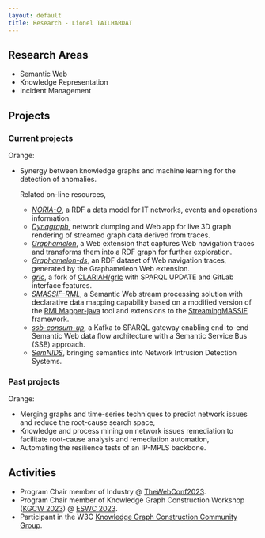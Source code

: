 ```yaml
---
layout: default
title: Research - Lionel TAILHARDAT
---
```


## Research Areas

* Semantic Web
* Knowledge Representation
* Incident Management

## Projects

### Current projects

Orange:

* Synergy between knowledge graphs and machine learning for the detection of anomalies.  
  
  Related on-line resources,
  * *[NORIA-O](https://w3id.org/noria/)*, a RDF a data model for IT networks, events and operations information. 
  * *[Dynagraph](https://github.com/Orange-OpenSource/dynagraph)*, network dumping and Web app for live 3D graph rendering of streamed graph data derived from traces.
  * *[Graphamelon](https://github.com/Orange-OpenSource/graphameleon)*, a Web extension that captures Web navigation traces and transforms them into a RDF graph for further exploration.
  * *[Graphamelon-ds](https://github.com/Orange-OpenSource/graphameleon-ds)*, an RDF dataset of Web navigation traces, generated by the Graphameleon Web extension.
  * *[grlc](https://github.com/Orange-OpenSource/grlc)*, a fork of [CLARIAH/grlc](https://github.com/CLARIAH/grlc) with SPARQL UPDATE and GitLab interface features.
  * *[SMASSIF-RML](https://github.com/Orange-OpenSource/SMASSIF-RML)*, a Semantic Web stream processing solution with declarative data mapping capability based on a modified version of the [RMLMapper-java](https://github.com/RMLio/rmlmapper-java) tool and extensions to the [StreamingMASSIF](https://github.com/IBCNServices/StreamingMASSIF) framework.
  * *[ssb-consum-up](https://github.com/Orange-OpenSource/ssb-consum-up)*, a Kafka to SPARQL gateway enabling end-to-end Semantic Web data flow architecture with a Semantic Service Bus (SSB) approach.
  * *[SemNIDS](https://github.com/D2KLab/SemNIDS)*, bringing semantics into Network Intrusion Detection Systems.  

### Past projects

Orange:

* Merging graphs and time-series techniques to predict network issues and reduce the root-cause search space,
* Knowledge and process mining on network issues remediation to facilitate root-cause analysis and remediation automation,
* Automating the resilience tests of an IP-MPLS backbone.

## Activities

* Program Chair member of Industry @ [TheWebConf2023](https://www2023.thewebconf.org/).
* Program Chair member of Knowledge Graph Construction Workshop ([KGCW 2023](https://kg-construct.github.io/workshop/2023/)) @ [ESWC 2023](https://2023.eswc-conferences.org/).
* Participant in the W3C [Knowledge Graph Construction Community Group](https://www.w3.org/community/kg-construct/).